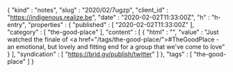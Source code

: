 {
  "kind" : "notes",
  "slug" : "2020/02/7ugzp",
  "client_id" : "https://indigenous.realize.be",
  "date" : "2020-02-02T11:33:00Z",
  "h" : "h-entry",
  "properties" : {
    "published" : [ "2020-02-02T11:33:00Z" ],
    "category" : [ "the-good-place" ],
    "content" : [ {
      "html" : "",
      "value" : "Just watched the finale of <a href=\"/tags/the-good-place/\">#TheGoodPlace</a> - an emotional, but lovely and fitting end for a group that we've come to love"
    } ],
    "syndication" : [ "https://brid.gy/publish/twitter" ]
  },
  "tags" : [ "the-good-place" ]
}
